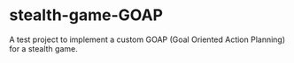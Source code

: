 # stealth-game-GOAP

A test project to implement a custom GOAP (Goal Oriented Action Planning) for a stealth game.
